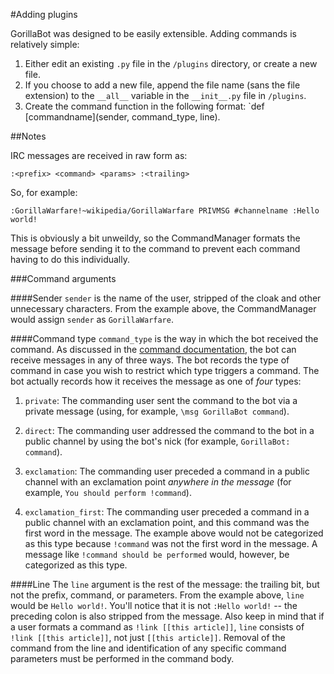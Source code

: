 #Adding plugins

GorillaBot was designed to be easily extensible. Adding commands is relatively simple:

1. Either edit an existing `.py` file in the `/plugins` directory, or create a new file.
2. If you choose to add a new file, append the file name (sans the file extension) to the `__all__` variable in the `__init__.py` file in `/plugins`.
3. Create the command function in the following format: `def [commandname](sender, command_type, line).

##Notes

IRC messages are received in raw form as:

    :<prefix> <command> <params> :<trailing>
    
So, for example:

    :GorillaWarfare!~wikipedia/GorillaWarfare PRIVMSG #channelname :Hello world!

This is obviously a bit unweildy, so the CommandManager formats the message before sending it to the command to prevent each command having to do this individually.

###Command arguments

####Sender
`sender` is the name of the user, stripped of the cloak and other unnecessary characters. From the example above, the CommandManager would assign `sender` as `GorillaWarfare`.

####Command type
`command_type` is the way in which the bot received the command. As discussed in the [command documentation](https://github.com/mollywhite/GorillaBot/blob/development/docs/commands.md), the bot can receive messages in any of three ways. The bot records the type of command in case you wish to restrict which type triggers a command. The bot actually records how it receives the message as one of _four_ types:

1. `private`: The commanding user sent the command to the bot via a private message (using, for example, `\msg GorillaBot command`).

2. `direct`: The commanding user addressed the command to the bot in a public channel by using the bot's nick (for example, `GorillaBot: command`).

3. `exclamation`: The commanding user preceded a command in a public channel with an exclamation point _anywhere in the message_ (for example, ``You should perform !command``).

4. `exclamation_first`: The commanding user preceded a command in a public channel with an exclamation point, and this command was the first word in the message. The example above would not be categorized as this type because `!command` was not the first word in the message. A message like `!command should be performed` would, however, be categorized as this type.

####Line
The `line` argument is the rest of the message: the trailing bit, but not the prefix, command, or parameters. From the example above, `line` would be `Hello world!`. You'll notice that it is not `:Hello world!` -- the preceding colon is also stripped from the message. Also keep in mind that if a user formats a command as `!link [[this article]]`, `line` consists of `!link [[this article]]`, not just `[[this article]]`. Removal of the command from the line and identification of any specific command parameters must be performed in the command body.
